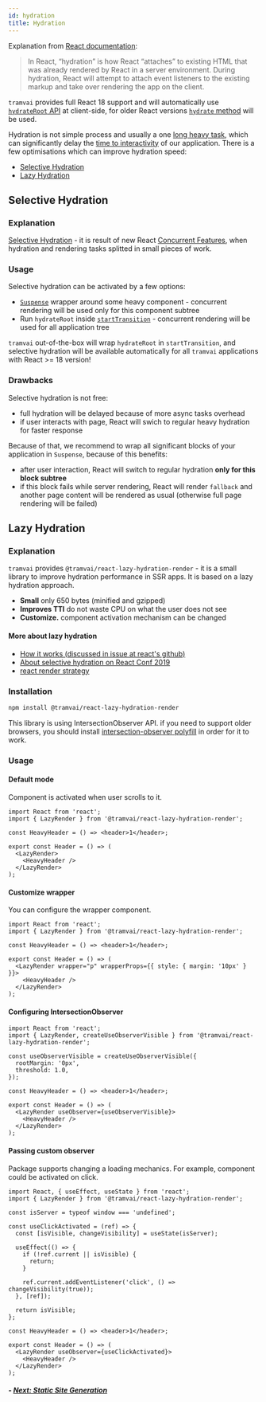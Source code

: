 ```yaml
---
id: hydration
title: Hydration
---
```


Explanation from [React documentation](https://beta.reactjs.org/reference/react-dom/hydrate#hydrating-server-rendered-html):

> In React, “hydration” is how React “attaches” to existing HTML that was already rendered by React in a server environment. During hydration, React will attempt to attach event listeners to the existing markup and take over rendering the app on the client.

`tramvai` provides full React 18 support and will automatically use [`hydrateRoot` API](https://beta.reactjs.org/reference/react-dom/client/hydrateRoot) at client-side, for older React versions [`hydrate` method](https://beta.reactjs.org/reference/react-dom/hydrate) will be used.

Hydration is not simple process and usually a one [long heavy task](https://web.dev/optimize-long-tasks/), which can significantly delay the [time to interactivity](https://web.dev/i18n/en/tti/) of our application. There is a few optimisations which can improve hydration speed:
- [Selective Hydration](#selective-hydration)
- [Lazy Hydration](#lazy-hydration)

## Selective Hydration

### Explanation

[Selective Hydration](https://www.patterns.dev/posts/react-selective-hydration/) - it is result of new React [Concurrent Features](https://beta.reactjs.org/blog/2022/03/29/react-v18#what-is-concurrent-react), when hydration and rendering tasks splitted in small pieces of work.

### Usage

Selective hydration can be activated by a few options:
- [`Suspense`](https://beta.reactjs.org/reference/react/Suspense) wrapper around some heavy component - concurrent rendering will be used only for this component subtree
- Run `hydrateRoot` inside [`startTransition`](https://beta.reactjs.org/reference/react/startTransition) - concurrent rendering will be used for all application tree

`tramvai` out-of-the-box will wrap `hydrateRoot` in `startTransition`, and selective hydration will be available automatically for all `tramvai` applications with React >= 18 version!

### Drawbacks

Selective hydration is not free:
- full hydration will be delayed because of more async tasks overhead
- if user interacts with page, React will swich to regular heavy hydration for faster response

Because of that, we recommend to wrap all significant blocks of your application in `Suspense`, because of this benefits:
- after user interaction, React will switch to regular hydration **only for this block subtree**
- if this block fails while server rendering, React will render `fallback` and another page content will be rendered as usual (otherwise full page rendering will be failed)

## Lazy Hydration

### Explanation

`tramvai` provides `@tramvai/react-lazy-hydration-render` - it is a small library to improve hydration performance in SSR apps. It is based on a lazy hydration approach.

- **Small** only 650 bytes (minified and gzipped)
- **Improves TTI** do not waste CPU on what the user does not see
- **Customize.** component activation mechanism can be changed

#### More about lazy hydration

- [How it works (discussed in issue at react's github)](https://github.com/facebook/react/issues/10923#issuecomment-338715787)
- [About selective hydration on React Conf 2019](https://www.youtube.com/watch?v=UxoX2faIgDQ&t=3372)
- [react render strategy](https://youtu.be/NythxcOI2Mw?t=2925)

### Installation

```bash npm2yarn
npm install @tramvai/react-lazy-hydration-render
```

This library is using IntersectionObserver API. if you need to support older browsers, you should install [intersection-observer polyfill](https://github.com/w3c/IntersectionObserver/tree/master/polyfill) in order for it to work.

### Usage

#### Default mode

Component is activated when user scrolls to it.

```tsx
import React from 'react';
import { LazyRender } from '@tramvai/react-lazy-hydration-render';

const HeavyHeader = () => <header>1</header>;

export const Header = () => (
  <LazyRender>
    <HeavyHeader />
  </LazyRender>
);
```

#### Customize wrapper

You can configure the wrapper component.

```tsx
import React from 'react';
import { LazyRender } from '@tramvai/react-lazy-hydration-render';

const HeavyHeader = () => <header>1</header>;

export const Header = () => (
  <LazyRender wrapper="p" wrapperProps={{ style: { margin: '10px' } }}>
    <HeavyHeader />
  </LazyRender>
);
```

#### Configuring IntersectionObserver

```tsx
import React from 'react';
import { LazyRender, createUseObserverVisible } from '@tramvai/react-lazy-hydration-render';

const useObserverVisible = createUseObserverVisible({
  rootMargin: '0px',
  threshold: 1.0,
});

const HeavyHeader = () => <header>1</header>;

export const Header = () => (
  <LazyRender useObserver={useObserverVisible}>
    <HeavyHeader />
  </LazyRender>
);
```

#### Passing custom observer

Package supports changing a loading mechanics. For example, component could be activated on click.

```tsx
import React, { useEffect, useState } from 'react';
import { LazyRender } from '@tramvai/react-lazy-hydration-render';

const isServer = typeof window === 'undefined';

const useClickActivated = (ref) => {
  const [isVisible, changeVisibility] = useState(isServer);

  useEffect(() => {
    if (!ref.current || isVisible) {
      return;
    }

    ref.current.addEventListener('click', () => changeVisibility(true));
  }, [ref]);

  return isVisible;
};

const HeavyHeader = () => <header>1</header>;

export const Header = () => (
  <LazyRender useObserver={useClickActivated}>
    <HeavyHeader />
  </LazyRender>
);
```

##### - [Next: Static Site Generation](03-features/010-rendering/04-ssg.md)
